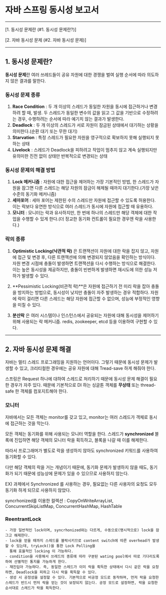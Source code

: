 # 자바 스프링 동시성 보고서
---
[1. 동시성 문제란 (#1. 동시성 문제란?)]

[2. 자바 동시성 문제 (#2. 자바 동시성 문제)]

---

## 1. 동시성 문제란?

**동시성 문제**란 여러 쓰레드들이 공유 자원에 대한 경쟁을 벌여 실행 순서에 따라 의도하지 않은 결과를 말한다.

### 동시성 문제 종류

1. **Race Condition** : 두 개 이상의 스레드가 동일한 자원을 동시에 접근하거나 변경하려 할 때, 발생.
   두 스레드가 동일한 변수의 값을 읽고 그 값을 기반으로 수정하려는 경우, 수행하려는 순서에 따라 예기치 않는 결과가 발생한다.
2. **Deadlock** : 두 개 이상의 스레드가 서로 자원이 잠금된 상태에서 대기하는 상황을 의미한다.(순환 대기 또는 무한 대기)
3. **Starvation** : 특정 스레드가 필요한 자원을 영구적으로 확보하지 못해 실행되지 못하는 상태
4. **Livelock** : 스레드가 Deadlock을 피하려고 작업이 멈추지 않고 계속 실행되지만 유의미한 진전 없이 상태만 반복적으로 변경되는 상태

### 동시성 문제의 해결 방법

1. **Lock 메커니즘** : 자원에 대한 접근을 제어하는 가장 기본적인 방법, 한 스레드가 자원을 잠그면 다른 스레드는 해당 자원의 잠금이 해제될 때까지 대기한다.(가장 낮은
   수준의 동기화 메커니즘)
2. **세마포어** : 세마 포어는 제한된 수의 스레드만 자원에 접근할 수 있도록 허용한다. 이는 락보다 유연한 방식으로 여러 스레드가 동시에 자원에 접근할 때 유용하다.
3. **모니터** : 모니터는 락과 유사하지만, 한 번에 하나의 스레드만 해당 객체에 대한 작업을 수행할 수 있게 한다.(더 정교한 동기화 컨트롤이 필요한 경우엔 락을
   사용한다.)

### 락의 종류

1. **Optimistic Locking(낙관적 락)** 은 트랜잭션이 자원에 대한 락을 잡지 않고, 자원에 접근 및 변경 후, 다른 트랜잭션에 의해 변경되지 않았음을 확인하는
   방식이다.
   자원 변경 시점에 충돌이 발생하면 트랜잭션을 다시 수행하는 방식으로 해결한다. 이는 높은 동시성을 제공하지만, 충돌이 빈번하게 발생하면 재시도에 의한 성능 저하가 발생할 수
   있다.

2. **Pessimistic Locking(비관적 락)**은 자원에 접근하기 전 미리 락을 잡아 충돌을 방지하는 방법으로, 동시성이 낮지만 충돌이 자주 발생하는 경우 적합하다.
   자원에 락이
   걸리면 다른 스레드는 해당 자원에 접근할 수 없으며, 성능에 부정적인 영향을 미칠 수 있다.

3. **분산락** 은 여러 시스템이나 인스턴스에서 공유되는 자원에 대해 동시성을 제어하기 위해 사용되는 락 메커니즘. redis, zookeeper, etcd 등을 이용하여
   구현할 수 있다.

---

## 2. 자바 동시성 문제 해결

자바는 멀티 스레드 프로그래밍을 지원하는 언어이다. 그렇기 때문에 동시성 문제가 발생할 수 있고, 크리티컬한 경우에는 공유 자원에 대해 Tread-save 하게 해줘야 한다.

스프링은 Request 하나에 대하여 스레드로 처리하기 때문에 동시성 문제 해결이 필요한 경우가 자주 있다. 때문에 기본적으로 DI 하는 싱글톤 객체를 **무상태** 또는
thread-safe 한 객체를 컴포지트해야 한다.

### 모니터

자바에서는 모든 객체는 monitor를 갖고 있고, monitor는 여러 스레드가 객체로 동시에 접근하는 것을 막는다.

모든 객체는 동기화를 위해 사용되는 모니터 역할을 한다. 스레드가 **synchronized** 블록에 진입하면 해당 객체의 모니터 락을 획득하고, 블록을 나갈 때 이를 해제한다.

따라서 프로그래머가 별도로 락을 생성하지 않아도 synchronized 키워드를 사용하여 동기화할 수 있다.

다만 해당 객체의 락을 거는 개념이기 때문에, 동기화 문제가 발생하지 않을 때도, 동기화가 되기 때문에 성능상에 문제가 있을 수 있으므로 사용하지 않는다.

EX) 과제에서 Synchronized 를 사용하는 경우, 필요없는 다른 사용자의 요청도 모두 동기화 하게 되므로 사용하지 않았다.

syncrhonized를 이용한 컬렉션 : CopyOnWriteArrayList, ConcurrentSkipListMap, ConcurrentHashMap, HashTable

### ReentrantLock

    - 가장 일반적인 lock이며, syncrhonized와는 다르게, 수동으로(명시적으로) lock을 잠그고 해제한다.
    - lock을 얻을 때까지 스레드를 블락시키므로 content switch에 따른 overhead가 발생할 수 있는데, tryLock()을 통한 Lock Polling을
      통해 효율적인 locking 이 가능하다.
    - condition을 사용해서 쓰레드의 종류에 따라 구분된 wating pool에서 따로 기다리도록 하여 선별적인 통지를 가능하게 한다.
    - 재진입아 가능하다. 즉, 동일한 스레드가 이미 락을 획득한 상태에서 다시 같은 락을 요청하면, Deadlock을 피하고 다시 락을 획득할 수 있다. 
    - 생성 시 공정성을 설정할 수 있다. 기본적으로 비공정 모드로 동작하며, 먼저 락을 요청한 스레드가 반드시 먼저 락을 얻는 것이 보장되지 않는다. 공정 모드로 설정하면, 락을 요청한 순서대로 스레드가 락을 획득한다.